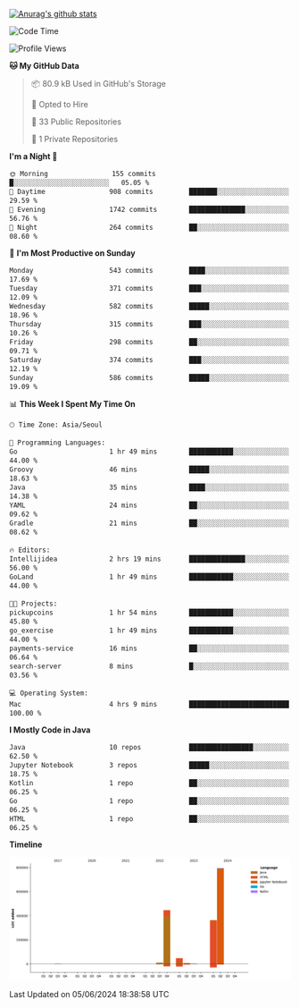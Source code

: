 [![Anurag's github stats](https://github-readme-stats.vercel.app/api?username=hajubal)](https://github.com/anuraghazra/github-readme-stats)

<!--START_SECTION:waka-->
![Code Time](http://img.shields.io/badge/Code%20Time-17%20hrs%2052%20mins-blue)

![Profile Views](http://img.shields.io/badge/Profile%20Views-0-blue)

**🐱 My GitHub Data** 

> 📦 80.9 kB Used in GitHub's Storage 
 > 
> 💼 Opted to Hire
 > 
> 📜 33 Public Repositories 
 > 
> 🔑 1 Private Repositories 
 > 
**I'm a Night 🦉** 

```text
🌞 Morning                155 commits         █░░░░░░░░░░░░░░░░░░░░░░░░   05.05 % 
🌆 Daytime                908 commits         ███████░░░░░░░░░░░░░░░░░░   29.59 % 
🌃 Evening                1742 commits        ██████████████░░░░░░░░░░░   56.76 % 
🌙 Night                  264 commits         ██░░░░░░░░░░░░░░░░░░░░░░░   08.60 % 
```
📅 **I'm Most Productive on Sunday** 

```text
Monday                   543 commits         ████░░░░░░░░░░░░░░░░░░░░░   17.69 % 
Tuesday                  371 commits         ███░░░░░░░░░░░░░░░░░░░░░░   12.09 % 
Wednesday                582 commits         █████░░░░░░░░░░░░░░░░░░░░   18.96 % 
Thursday                 315 commits         ███░░░░░░░░░░░░░░░░░░░░░░   10.26 % 
Friday                   298 commits         ██░░░░░░░░░░░░░░░░░░░░░░░   09.71 % 
Saturday                 374 commits         ███░░░░░░░░░░░░░░░░░░░░░░   12.19 % 
Sunday                   586 commits         █████░░░░░░░░░░░░░░░░░░░░   19.09 % 
```


📊 **This Week I Spent My Time On** 

```text
🕑︎ Time Zone: Asia/Seoul

💬 Programming Languages: 
Go                       1 hr 49 mins        ███████████░░░░░░░░░░░░░░   44.00 % 
Groovy                   46 mins             █████░░░░░░░░░░░░░░░░░░░░   18.63 % 
Java                     35 mins             ████░░░░░░░░░░░░░░░░░░░░░   14.38 % 
YAML                     24 mins             ██░░░░░░░░░░░░░░░░░░░░░░░   09.62 % 
Gradle                   21 mins             ██░░░░░░░░░░░░░░░░░░░░░░░   08.62 % 

🔥 Editors: 
Intellijidea             2 hrs 19 mins       ██████████████░░░░░░░░░░░   56.00 % 
GoLand                   1 hr 49 mins        ███████████░░░░░░░░░░░░░░   44.00 % 

🐱‍💻 Projects: 
pickupcoins              1 hr 54 mins        ███████████░░░░░░░░░░░░░░   45.80 % 
go_exercise              1 hr 49 mins        ███████████░░░░░░░░░░░░░░   44.00 % 
payments-service         16 mins             ██░░░░░░░░░░░░░░░░░░░░░░░   06.64 % 
search-server            8 mins              █░░░░░░░░░░░░░░░░░░░░░░░░   03.56 % 

💻 Operating System: 
Mac                      4 hrs 9 mins        █████████████████████████   100.00 % 
```

**I Mostly Code in Java** 

```text
Java                     10 repos            ████████████████░░░░░░░░░   62.50 % 
Jupyter Notebook         3 repos             █████░░░░░░░░░░░░░░░░░░░░   18.75 % 
Kotlin                   1 repo              ██░░░░░░░░░░░░░░░░░░░░░░░   06.25 % 
Go                       1 repo              ██░░░░░░░░░░░░░░░░░░░░░░░   06.25 % 
HTML                     1 repo              ██░░░░░░░░░░░░░░░░░░░░░░░   06.25 % 
```



**Timeline**

![Lines of Code chart](https://raw.githubusercontent.com/hajubal/hajubal/main/assets/bar_graph.png)


 Last Updated on 05/06/2024 18:38:58 UTC
<!--END_SECTION:waka-->